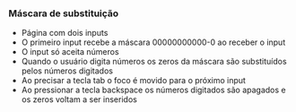 ### Máscara de substituição

* Página com dois inputs
* O primeiro input recebe a máscara 00000000000-0 ao receber o input
* O input só aceita números
* Quando o usuário digita números os zeros da máscara são substituídos pelos números digitados
* Ao precisar a tecla tab o foco é movido para o próximo input
* Ao pressionar a tecla backspace os números digitados são apagados e os zeros voltam a ser inseridos